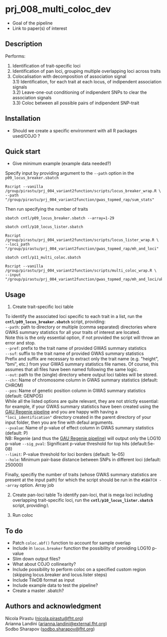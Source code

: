 # prj_008_multi_coloc_dev

 - Goal of the pipeline
 - Link to paper(s) of interest


## Description
Performs:

1) Identification of trait-specific loci
2) Identification of pan loci, grouping multiple overlapping loci across traits
3) Colocalisation with decomposition of association signal\
    3.1) Identification, for each trait at each locus, of indipendent association signals\
    3.2) Leave-one-out conditioning of indipendent SNPs to clear the association signals\
    3.3) Coloc between all possible pairs of indipendent SNP-trait


## Installation
- Should we create a specific environment with all R packages used/COJO ?


## Quick start
- Give minimum example (example data needed?)

Specify input by providing argument to the `--path` option in the `p09_locus_breaker.sbatch`
```
Rscript --vanilla /group/pirastu/prj_004_variant2function/scripts/locus_breaker_wrap.R \
--path "/group/pirastu/prj_004_variant2function/gwas_topmed_rap/sum_stats"
```
Then run specifying the number of traits
```
sbatch cntl/p09_locus_breaker.sbatch --array=1-29
```


```
sbatch cntl/p10_locus_lister.sbatch
```
```
Rscript /group/pirastu/prj_004_variant2function/scripts/locus_lister_wrap.R \
--loci_path "/group/pirastu/prj_004_variant2function/gwas_topmed_rap/mh_and_loci"
```

```
sbatch cntl/p11_multi_coloc.sbatch
```
```
Rscript --vanilla /group/pirastu/prj_004_variant2function/scripts/multi_coloc_wrap.R \
--input "/group/pirastu/prj_004_variant2function/gwas_topmed_rap/mh_and_loci/ukbb_topmed_all_loci.tsv"
```


## Usage

1) Create trait-specific loci table

To identify the associated loci specific to each trait in a list, run the **`cntl/p09_locus_breaker.sbatch`** script, providing:\
    `--path`: path to directory or multiple (comma separated) directories where GWAS summary statistics for all your traits of interest are located.\
Note this is the only essential option, if not provided the script will throw an error and stop.\
    `--pref`: prefix to the trait name of provided GWAS summary statistics\
    `--suf`: suffix to the trait name of provided GWAS summary statistics\
Prefix and suffix are necessary to extract only the trait name (e.g. "height", "bmi", etc.) from your GWAS summary statistics file names. Of course, this assumes that all files have been named following the same logic.\
    `--out`: path to the (single) directory where output loci tables will be stored. \
    `--chr`: Name of chromosome column in GWAS summary statistics (default: CHROM)\
    `--pos`: Name of genetic position column in GWAS summary statistics (default: GENPOS)\
While all the listed options are quite relevant, they are not strictly essential: for example, if your GWAS summary statistics have been created using the [GAU Regenie pipeline](https://gitlab.fht.org/genome-analysis-unit/nf-pipeline-regenie) and you are happy with having a `"loci_identification"` directory created in the parent directory of your input folder, then you are fine with defaul arguments.\
    `--pvalue`: Name of p-value of effect column in GWAS summary statistics (default: P)\
NB: Regenie (and thus the [GAU Regenie pipeline](https://gitlab.fht.org/genome-analysis-unit/nf-pipeline-regenie)) will output only the LOG10 p-value
    `--sig_pval`: Significant p-value threshold for top hits (default:5e-08)\
    `--limit`: P-value threshold for loci borders (default: 1e-05)\
    `--hole`: Minimum pair-base distance between SNPs in different loci (default: 250000)

Finally, specifiy the number of traits (whose GWAS summary statistics are present at the input path) for which the script should be run in the `#SBATCH --array` option. Array job 


2) Create pan-loci table
To identify pan-loci, that is mega loci including overlapping trait-specific loci, run the **`cntl/p10_locus_lister.sbatch`** script, providing:\

3) Run coloc


## To do
- Patch `coloc.abf()` function to account for sample overlap
- Include in `locus.breaker` function the possibility of providing LOG10 p-value
- Slim down output files?
- What about COJO collinearity?
- Include possibility to perform coloc on a specified custom region (skipping locus.breaker and locus.lister steps)
- Include TileDB format as input
- Include example data to test the pipeline?
- Create a master .sbatch?



## Authors and acknowledgment
Nicola Pirastu ([nicola.pirastu@fht.org](nicola.pirastu@fht.org))\
Arianna Landini ([arianna.landini@external.fht.org](arianna.landini@external.fht.org))\
Sodbo Sharapov ([sodbo.sharapov@fht.org](sodbo.sharapov@fht.org))